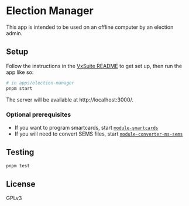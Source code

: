 # Election Manager

This app is intended to be used on an offline computer by an election admin.

## Setup

Follow the instructions in the [VxSuite README](../../README.md) to get set up,
then run the app like so:

```sh
# in apps/election-manager
pnpm start
```

The server will be available at http://localhost:3000/.

### Optional prerequisites

- If you want to program smartcards, start
  [`module-smartcards`](../module-smartcards)
- If you will need to convert SEMS files, start
  [`module-converter-ms-sems`](../module-converter-ms-sems)

## Testing

```sh
pnpm test
```

## License

GPLv3
